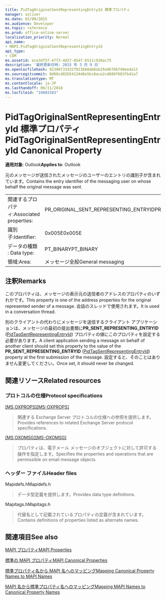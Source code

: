 ```yaml
---
title: PidTagOriginalSentRepresentingEntryId 標準プロパティ
manager: soliver
ms.date: 03/09/2015
ms.audience: Developer
ms.topic: reference
ms.prod: office-online-server
localization_priority: Normal
api_name:
- MAPI.PidTagOriginalSentRepresentingEntryId
api_type:
- COM
ms.assetid: ece3df57-47f3-4d27-854f-b511c920ac75
description: '最終更新日時: 2015 年 3 月 9 日'
ms.openlocfilehash: 92300733d32f021bb0ab8ab29a9676b740eeda12
ms.sourcegitcommit: 9d60cd82b5413446e5bc8ace2cd689f683fb41a7
ms.translationtype: MT
ms.contentlocale: ja-JP
ms.lasthandoff: 06/11/2018
ms.locfileid: "19803103"
---
```

# <a name="pidtagoriginalsentrepresentingentryid-canonical-property"></a><span data-ttu-id="3754e-103">PidTagOriginalSentRepresentingEntryId 標準プロパティ</span><span class="sxs-lookup"><span data-stu-id="3754e-103">PidTagOriginalSentRepresentingEntryId Canonical Property</span></span>

  
  
<span data-ttu-id="3754e-104">**適用対象**: Outlook</span><span class="sxs-lookup"><span data-stu-id="3754e-104">**Applies to**: Outlook</span></span> 
  
<span data-ttu-id="3754e-105">元のメッセージが送信されたメッセージのユーザーのエントリの識別子が含まれています。</span><span class="sxs-lookup"><span data-stu-id="3754e-105">Contains the entry identifier of the messaging user on whose behalf the original message was sent.</span></span>
  
|||
|:-----|:-----|
|<span data-ttu-id="3754e-106">関連するプロパティ:</span><span class="sxs-lookup"><span data-stu-id="3754e-106">Associated properties:</span></span>  <br/> |<span data-ttu-id="3754e-107">PR_ORIGINAL_SENT_REPRESENTING_ENTRYID</span><span class="sxs-lookup"><span data-stu-id="3754e-107">PR_ORIGINAL_SENT_REPRESENTING_ENTRYID</span></span>  <br/> |
|<span data-ttu-id="3754e-108">識別子:</span><span class="sxs-lookup"><span data-stu-id="3754e-108">Identifier:</span></span>  <br/> |<span data-ttu-id="3754e-109">0x005E</span><span class="sxs-lookup"><span data-stu-id="3754e-109">0x005E</span></span>  <br/> |
|<span data-ttu-id="3754e-110">データの種類 : </span><span class="sxs-lookup"><span data-stu-id="3754e-110">Data type:</span></span>  <br/> |<span data-ttu-id="3754e-111">PT_BINARY</span><span class="sxs-lookup"><span data-stu-id="3754e-111">PT_BINARY</span></span>  <br/> |
|<span data-ttu-id="3754e-112">領域:</span><span class="sxs-lookup"><span data-stu-id="3754e-112">Area:</span></span>  <br/> |<span data-ttu-id="3754e-113">メッセージ全般</span><span class="sxs-lookup"><span data-stu-id="3754e-113">General messaging</span></span>  <br/> |
   
## <a name="remarks"></a><span data-ttu-id="3754e-114">注釈</span><span class="sxs-lookup"><span data-stu-id="3754e-114">Remarks</span></span>

<span data-ttu-id="3754e-115">このプロパティは、メッセージの表示元の送信者のアドレスのプロパティのいずれかです。</span><span class="sxs-lookup"><span data-stu-id="3754e-115">This property is one of the address properties for the original represented sender of a message.</span></span> <span data-ttu-id="3754e-116">会話のスレッドで使用されます。</span><span class="sxs-lookup"><span data-stu-id="3754e-116">It is used in a conversation thread.</span></span>
  
<span data-ttu-id="3754e-117">別のクライアントの代わりにメッセージを送信するクライアント アプリケーションは、メッセージの最初の提出書類に**PR_SENT_REPRESENTING_ENTRYID** ([PidTagSentRepresentingEntryId](pidtagsentrepresentingentryid-canonical-property.md)) プロパティの値にこのプロパティを設定する必要があります。</span><span class="sxs-lookup"><span data-stu-id="3754e-117">A client application sending a message on behalf of another client should set this property to the value of the **PR_SENT_REPRESENTING_ENTRYID** ([PidTagSentRepresentingEntryId](pidtagsentrepresentingentryid-canonical-property.md)) property at the first submission of the message.</span></span> <span data-ttu-id="3754e-118">設定すると、そのことはありません変更してください。</span><span class="sxs-lookup"><span data-stu-id="3754e-118">Once set, it should never be changed.</span></span>
  
## <a name="related-resources"></a><span data-ttu-id="3754e-119">関連リソース</span><span class="sxs-lookup"><span data-stu-id="3754e-119">Related resources</span></span>

### <a name="protocol-specifications"></a><span data-ttu-id="3754e-120">プロトコルの仕様</span><span class="sxs-lookup"><span data-stu-id="3754e-120">Protocol specifications</span></span>

<span data-ttu-id="3754e-121">[[MS OXPROPS]](http://msdn.microsoft.com/library/f6ab1613-aefe-447d-a49c-18217230b148%28Office.15%29.aspx)</span><span class="sxs-lookup"><span data-stu-id="3754e-121">[[MS-OXPROPS]](http://msdn.microsoft.com/library/f6ab1613-aefe-447d-a49c-18217230b148%28Office.15%29.aspx)</span></span>
  
> <span data-ttu-id="3754e-122">関連する Exchange Server プロトコルの仕様への参照を提供します。</span><span class="sxs-lookup"><span data-stu-id="3754e-122">Provides references to related Exchange Server protocol specifications.</span></span>
    
<span data-ttu-id="3754e-123">[[MS OXOMSG]](http://msdn.microsoft.com/library/daa9120f-f325-4afb-a738-28f91049ab3c%28Office.15%29.aspx)</span><span class="sxs-lookup"><span data-stu-id="3754e-123">[[MS-OXOMSG]](http://msdn.microsoft.com/library/daa9120f-f325-4afb-a738-28f91049ab3c%28Office.15%29.aspx)</span></span>
  
> <span data-ttu-id="3754e-124">プロパティは、電子メール メッセージのオブジェクトに対して許可する操作を指定します。</span><span class="sxs-lookup"><span data-stu-id="3754e-124">Specifies the properties and operations that are permissible on email message objects.</span></span>
    
### <a name="header-files"></a><span data-ttu-id="3754e-125">ヘッダー ファイル</span><span class="sxs-lookup"><span data-stu-id="3754e-125">Header files</span></span>

<span data-ttu-id="3754e-126">Mapidefs.h</span><span class="sxs-lookup"><span data-stu-id="3754e-126">Mapidefs.h</span></span>
  
> <span data-ttu-id="3754e-127">データ型定義を提供します。</span><span class="sxs-lookup"><span data-stu-id="3754e-127">Provides data type definitions.</span></span>
    
<span data-ttu-id="3754e-128">Mapitags.h</span><span class="sxs-lookup"><span data-stu-id="3754e-128">Mapitags.h</span></span>
  
> <span data-ttu-id="3754e-129">代替名として記載されているプロパティの定義が含まれています。</span><span class="sxs-lookup"><span data-stu-id="3754e-129">Contains definitions of properties listed as alternate names.</span></span>
    
## <a name="see-also"></a><span data-ttu-id="3754e-130">関連項目</span><span class="sxs-lookup"><span data-stu-id="3754e-130">See also</span></span>



[<span data-ttu-id="3754e-131">MAPI プロパティ</span><span class="sxs-lookup"><span data-stu-id="3754e-131">MAPI Properties</span></span>](mapi-properties.md)
  
[<span data-ttu-id="3754e-132">標準の MAPI プロパティ</span><span class="sxs-lookup"><span data-stu-id="3754e-132">MAPI Canonical Properties</span></span>](mapi-canonical-properties.md)
  
[<span data-ttu-id="3754e-133">標準プロパティ名から MAPI 名へのマッピング</span><span class="sxs-lookup"><span data-stu-id="3754e-133">Mapping Canonical Property Names to MAPI Names</span></span>](mapping-canonical-property-names-to-mapi-names.md)
  
[<span data-ttu-id="3754e-134">MAPI 名から標準プロパティ名へのマッピング</span><span class="sxs-lookup"><span data-stu-id="3754e-134">Mapping MAPI Names to Canonical Property Names</span></span>](mapping-mapi-names-to-canonical-property-names.md)

